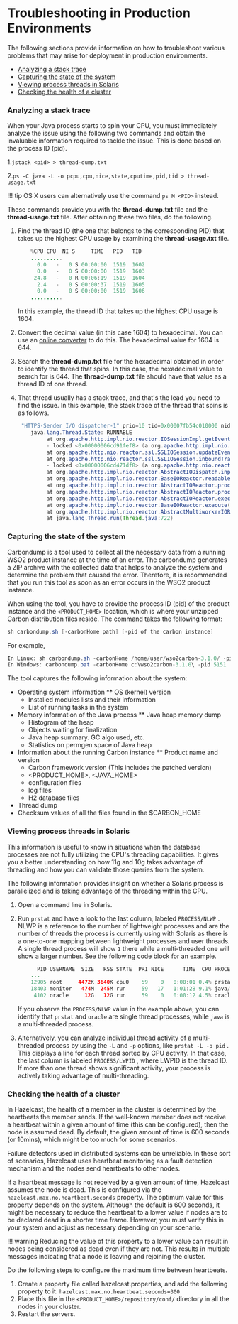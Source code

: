 # Troubleshooting in Production Environments

The following sections provide information on how to troubleshoot various problems that may arise for deployment in production environments.

-   [Analyzing a stack trace](#analyzing-a-stack-trace)
-   [Capturing the state of the system](#capturing-the-state-of-the-system)
-   [Viewing process threads in Solaris](#viewing-process-threads-in-solaris)
-   [Checking the health of a cluster](#checking-the-health-of-a-cluster)

### Analyzing a stack trace

When your Java process starts to spin your CPU, you must immediately analyze the issue using the following two commands and obtain the invaluable information required to tackle the issue. This is done based on the process ID (pid).

1.`jstack <pid> > thread-dump.txt`

2.`ps -C java -L -o pcpu,cpu,nice,state,cputime,pid,tid > thread-usage.txt                     `

!!! tip
      OS X users can alternatively use the command `ps M <PID>` instead.


These commands provide you with the **thread-dump.txt** file and the **thread-usage.txt** file. After obtaining these two files, do the following.

1.  Find the thread ID (the one that belongs to the corresponding PID) that takes up the highest CPU usage by examining the **thread-usage.txt** file.

    ``` java
        %CPU CPU  NI S     TIME   PID   TID
        .......... 
          0.0   -   0 S 00:00:00  1519  1602
          0.0   -   0 S 00:00:00  1519  1603
         24.8   -   0 R 00:06:19  1519  1604
          2.4   -   0 S 00:00:37  1519  1605
          0.0   -   0 S 00:00:00  1519  1606
        ..........
    ```

    In this example, the thread ID that takes up the highest CPU usage is 1604.

2.  Convert the decimal value (in this case 1604) to hexadecimal. You can use an [online converter](http://easycalculation.com/decimal-converter.php) to do this. The hexadecimal value for 1604 is 644.
3.  Search the **thread-dump.txt** file for the hexadecimal obtained in order to identify the thread that spins. In this case, the hexadecimal value to search for is 644. The **thread-dump.txt** file should have that value as a thread ID of one thread.
4.  That thread usually has a stack trace, and that's the lead you need to find the issue. In this example, the stack trace of the thread that spins is as follows.

    ``` java
     "HTTPS-Sender I/O dispatcher-1" prio=10 tid=0x00007fb54c010000 nid=0x644 runnable [0x00007fb534e20000]
        java.lang.Thread.State: RUNNABLE
             at org.apache.http.impl.nio.reactor.IOSessionImpl.getEventMask(IOSessionImpl.java:139)
             - locked <0x00000006cd91fef8> (a org.apache.http.impl.nio.reactor.IOSessionImpl)
             at org.apache.http.nio.reactor.ssl.SSLIOSession.updateEventMask(SSLIOSession.java:300)
             at org.apache.http.nio.reactor.ssl.SSLIOSession.inboundTransport(SSLIOSession.java:402)
             - locked <0x00000006cd471df8> (a org.apache.http.nio.reactor.ssl.SSLIOSession)
             at org.apache.http.impl.nio.reactor.AbstractIODispatch.inputReady(AbstractIODispatch.java:121)
             at org.apache.http.impl.nio.reactor.BaseIOReactor.readable(BaseIOReactor.java:160)
             at org.apache.http.impl.nio.reactor.AbstractIOReactor.processEvent(AbstractIOReactor.java:342)
             at org.apache.http.impl.nio.reactor.AbstractIOReactor.processEvents(AbstractIOReactor.java:320)
             at org.apache.http.impl.nio.reactor.AbstractIOReactor.execute(AbstractIOReactor.java:280)
             at org.apache.http.impl.nio.reactor.BaseIOReactor.execute(BaseIOReactor.java:106)
             at org.apache.http.impl.nio.reactor.AbstractMultiworkerIOReactor$Worker.run(AbstractMultiworkerIOReactor.java:604)
             at java.lang.Thread.run(Thread.java:722)
    ```

### Capturing the state of the system

Carbondump is a tool used to collect all the necessary data from a running WSO2 product instance at the time of an error. The carbondump generates a ZIP archive with the collected data that helps to analyze the system and determine the problem that caused the error. Therefore, it is recommended that you run this tool as soon as an error occurs in the WSO2 product instance.

When using the tool, you have to provide the process ID (pid) of the product instance and the `<PRODUCT_HOME>` location, which is where your unzipped Carbon distribution files reside. The command takes the following format:

``` java
sh carbondump.sh [-carbonHome path] [-pid of the carbon instance]
```

For example,

``` java
In Linux: sh carbondump.sh -carbonHome /home/user/wso2carbon-3.1.0/ -pid 5151
In Windows: carbondump.bat -carbonHome c:\wso2carbon-3.1.0\ -pid 5151
```
The tool captures the following information about the system:

-   Operating system information \*\* OS (kernel) version
    -   Installed modules lists and their information
    -   List of running tasks in the system
-   Memory information of the Java process \*\* Java heap memory dump
    -   Histogram of the heap
    -   Objects waiting for finalization
    -   Java heap summary. GC algo used, etc.
    -   Statistics on permgen space of Java heap
-   Information about the running Carbon instance \*\* Product name and version
    -   Carbon framework version (This includes the patched version)
    -   &lt;PRODUCT\_HOME&gt;, &lt;JAVA\_HOME&gt;
    -   configuration files
    -   log files
    -   H2 database files
-   Thread dump
-   Checksum values of all the files found in the $CARBON\_HOME

### Viewing process threads in Solaris

This information is useful to know in situations when the database processes are not fully utilizing the CPU's threading capabilities. It gives you a better understanding on how 11g and 10g takes advantage of threading and how you can validate those queries from the system.

The following information provides insight on whether a Solaris process is parallelized and is taking advantage of the threading within the CPU.

1.  Open a command line in Solaris.
2.  Run `prstat` and have a look to the last column, labeled `PROCESS/NLWP` . NLWP is a reference to the number of lightweight processes and are the number of threads the process is currently using with Solaris as there is a one-to-one mapping between lightweight processes and user threads. A single thread process will show `1` there while a multi-threaded one will show a larger number. See the following code block for an example.

    ``` java
          PID USERNAME  SIZE   RSS STATE  PRI NICE      TIME  CPU PROCESS/NLWP       
        ...
        12905 root     4472K 3640K cpu0    59    0   0:00:01 0.4% prstat/1
        18403 monitor   474M  245M run     59   17   1:01:28 9.1% java/103
         4102 oracle     12G   12G run     59    0   0:00:12 4.5% oracle/1
    ```

    If you observe the `PROCESS/NLWP` value in the example above, you can identify that `prstat` and `oracle` are single thread processes, while `java` is a multi-threaded process.

3.  Alternatively, you can analyze individual thread activity of a multi-threaded process by using the `-L` and `-p` options, like `prstat -L -p pid` . This displays a line for each thread sorted by CPU activity. In that case, the last column is labeled `PROCESS/LWPID` , where LWPID is the thread ID. If more than one thread shows significant activity, your process is actively taking advantage of multi-threading.

### Checking the health of a cluster

In Hazelcast, the health of a member in the cluster is determined by the heartbeats the member sends. If the well-known member does not receive a heartbeat within a given amount of time (this can be configured), then the node is assumed dead. By default, the given amount of time is 600 seconds (or 10mins), which might be too much for some scenarios.

Failure detectors used in distributed systems can be unreliable. In these sort of scenarios, Hazelcast uses heartbeat monitoring as a fault detection mechanism and the nodes send heartbeats to other nodes.

If a heartbeat message is not received by a given amount of time, Hazelcast assumes the node is dead. This is configured via the `hazelcast.max.no.heartbeat.seconds` property. The optimum value for this property depends on the system. Although the default is 600 seconds, it might be necessary to reduce the heartbeat to a lower value if nodes are to be declared dead in a shorter time frame. However, you must verify this in your system and adjust as necessary depending on your scenario.

!!! warning
      Reducing the value of this property to a lower value can result in nodes being considered as dead even if they are not. This results in multiple messages indicating that a node is leaving and rejoining the cluster.


Do the following steps to configure the maximum time between heartbeats.

1.  Create a property file called hazelcast.properties, and add the following property to it.
`hazelcast.max.no.heartbeat.seconds=300         `
2.  Place this file in the `<PRODUCT_HOME>/repository/conf/` directory in all the nodes in your cluster.
3.  Restart the servers.


